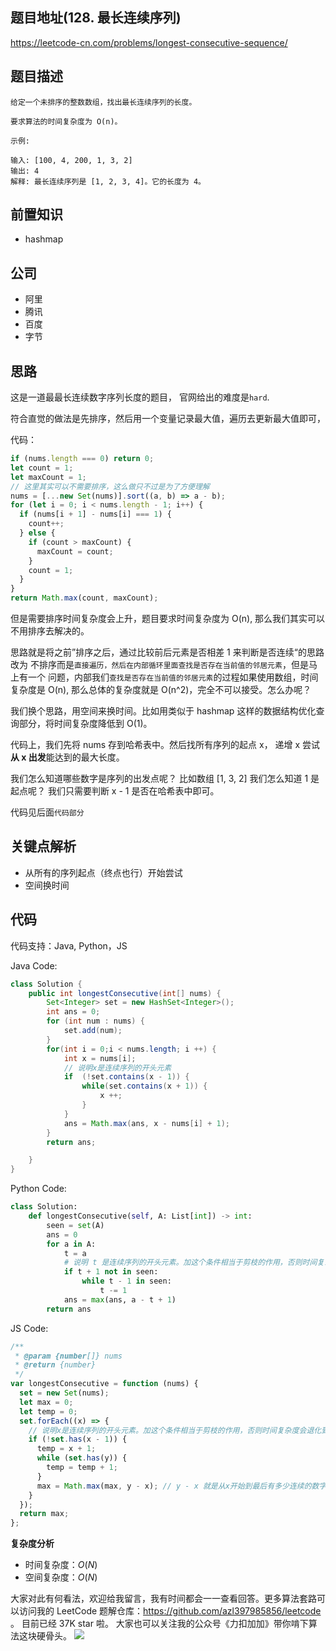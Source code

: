 ## 题目地址(128. 最长连续序列)

https://leetcode-cn.com/problems/longest-consecutive-sequence/

## 题目描述

```
给定一个未排序的整数数组，找出最长连续序列的长度。

要求算法的时间复杂度为 O(n)。

示例:

输入: [100, 4, 200, 1, 3, 2]
输出: 4
解释: 最长连续序列是 [1, 2, 3, 4]。它的长度为 4。

```

## 前置知识

- hashmap

## 公司

- 阿里
- 腾讯
- 百度
- 字节

## 思路

这是一道最最长连续数字序列长度的题目， 官网给出的难度是`hard`.

符合直觉的做法是先排序，然后用一个变量记录最大值，遍历去更新最大值即可，

代码：

```js
if (nums.length === 0) return 0;
let count = 1;
let maxCount = 1;
// 这里其实可以不需要排序，这么做只不过是为了方便理解
nums = [...new Set(nums)].sort((a, b) => a - b);
for (let i = 0; i < nums.length - 1; i++) {
  if (nums[i + 1] - nums[i] === 1) {
    count++;
  } else {
    if (count > maxCount) {
      maxCount = count;
    }
    count = 1;
  }
}
return Math.max(count, maxCount);
```

但是需要排序时间复杂度会上升，题目要求时间复杂度为 O(n),
那么我们其实可以不用排序去解决的。

思路就是将之前”排序之后，通过比较前后元素是否相差 1 来判断是否连续“的思路改为
不排序而是`直接遍历，然后在内部循环里面查找是否存在当前值的邻居元素`，但是马上有一个
问题，内部我们`查找是否存在当前值的邻居元素`的过程如果使用数组，时间复杂度是 O(n),
那么总体的复杂度就是 O(n^2)，完全不可以接受。怎么办呢？

我们换个思路，用空间来换时间。比如用类似于 hashmap 这样的数据结构优化查询部分，将时间复杂度降低到 O(1)。

代码上，我们先将 nums 存到哈希表中。然后找所有序列的起点 x， 递增 x 尝试**从 x 出发**能达到的最大长度。

我们怎么知道哪些数字是序列的出发点呢？ 比如数组 [1, 3, 2] 我们怎么知道 1 是起点呢？ 我们只需要判断 x - 1 是否在哈希表中即可。

代码见后面`代码部分`

## 关键点解析

- 从所有的序列起点（终点也行）开始尝试
- 空间换时间

## 代码

代码支持：Java, Python，JS

Java Code:

```java
class Solution {
    public int longestConsecutive(int[] nums) {
        Set<Integer> set = new HashSet<Integer>();
        int ans = 0;
        for (int num : nums) {
            set.add(num);
        }
        for(int i = 0;i < nums.length; i ++) {
            int x = nums[i];
            // 说明x是连续序列的开头元素
            if  (!set.contains(x - 1)) {
                while(set.contains(x + 1)) {
                    x ++;
                }
            }
            ans = Math.max(ans, x - nums[i] + 1);
        }
        return ans;

    }
}
```

Python Code:

```py
class Solution:
    def longestConsecutive(self, A: List[int]) -> int:
        seen = set(A)
        ans = 0
        for a in A:
            t = a
            # 说明 t 是连续序列的开头元素。加这个条件相当于剪枝的作用，否则时间复杂度会退化到 N ^ 2
            if t + 1 not in seen:
                while t - 1 in seen:
                    t -= 1
            ans = max(ans, a - t + 1)
        return ans
```

JS Code:

```js
/**
 * @param {number[]} nums
 * @return {number}
 */
var longestConsecutive = function (nums) {
  set = new Set(nums);
  let max = 0;
  let temp = 0;
  set.forEach((x) => {
    // 说明x是连续序列的开头元素。加这个条件相当于剪枝的作用，否则时间复杂度会退化到 N ^ 2
    if (!set.has(x - 1)) {
      temp = x + 1;
      while (set.has(y)) {
        temp = temp + 1;
      }
      max = Math.max(max, y - x); // y - x 就是从x开始到最后有多少连续的数字
    }
  });
  return max;
};
```

**复杂度分析**

- 时间复杂度：$O(N)$
- 空间复杂度：$O(N)$

大家对此有何看法，欢迎给我留言，我有时间都会一一查看回答。更多算法套路可以访问我的 LeetCode 题解仓库：https://github.com/azl397985856/leetcode 。 目前已经 37K star 啦。
大家也可以关注我的公众号《力扣加加》带你啃下算法这块硬骨头。
![](https://tva1.sinaimg.cn/large/007S8ZIlly1gfcuzagjalj30p00dwabs.jpg)
